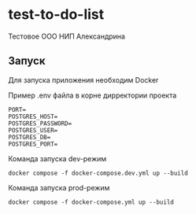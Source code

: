 # test-to-do-list
Тестовое ООО НИП Александрина

## Запуск

Для запуска приложения необходим Docker

Пример .env файла в корне дирректории проекта

```
PORT=
POSTGRES_HOST=
POSTGRES_PASSWORD=
POSTGRES_USER=
POSTGRES_DB=
POSTGRES_PORT=
```

Команда запуска dev-режим

```
docker compose -f docker-compose.dev.yml up --build
```
Команда запуска prod-режим

```
docker compose -f docker-compose.yml up --build
```
